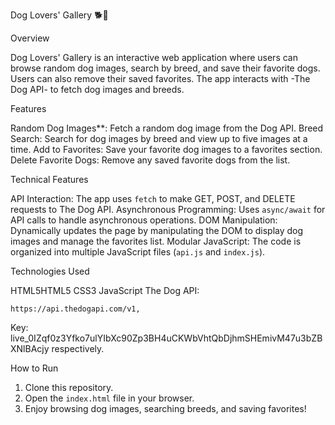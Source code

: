  Dog Lovers' Gallery 🐕🦺

 Overview

Dog Lovers' Gallery is an interactive web application where users can browse random dog images, search by breed, and save their favorite dogs. Users can also remove their saved favorites. The app interacts with -The Dog API- to fetch dog images and breeds.

Features

  Random Dog Images**: Fetch a random dog image from the Dog API.
  Breed Search: Search for dog images by breed and view up to five images at a time.
  Add to Favorites: Save your favorite dog images to a favorites section.
  Delete Favorite Dogs: Remove any saved favorite dogs from the list.

Technical Features

  API Interaction: The app uses `fetch` to make GET, POST, and DELETE requests to The Dog API.
  Asynchronous Programming: Uses `async/await` for API calls to handle asynchronous operations.
  DOM Manipulation: Dynamically updates the page by manipulating the DOM to display dog images and manage the favorites list.
  Modular JavaScript: The code is organized into multiple JavaScript files (`api.js` and `index.js`).

Technologies Used

 HTML5HTML5
 CSS3
 JavaScript 
 The Dog API:
  
    https://api.thedogapi.com/v1, 
    
   Key: live_0IZqf0z3Yfko7ulYIbXc90Zp3BH4uCKWbVhtQbDjhmSHEmivM47u3bZBXNlBAcjy respectively.


 How to Run

1. Clone this repository.
2. Open the `index.html` file in your browser.
3. Enjoy browsing dog images, searching breeds, and saving favorites!


